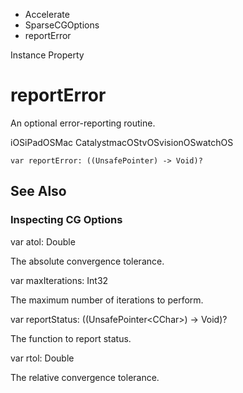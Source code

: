 

- Accelerate
- SparseCGOptions
-  reportError 

Instance Property

# reportError

An optional error-reporting routine.

iOSiPadOSMac CatalystmacOStvOSvisionOSwatchOS

``` source
var reportError: ((UnsafePointer) -> Void)?
```

## See Also

### Inspecting CG Options

var atol: Double

The absolute convergence tolerance.

var maxIterations: Int32

The maximum number of iterations to perform.

var reportStatus: ((UnsafePointer&lt;CChar>) -> Void)?

The function to report status.

var rtol: Double

The relative convergence tolerance.

